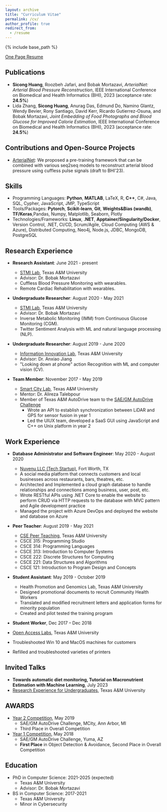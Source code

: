 ```yaml
---
layout: archive
title: "Curriculum Vitae"
permalink: /cv/
author_profile: true
redirect_from:
  - /resume
---
```


{% include base_path %}

[One Page Resume](../files/resume25July23.pdf)

## Publications

- **Sicong Huang**, Roozbeh Jafari, and Bobak Mortazavi, *ArterialNet: Arterial Blood Pressure Reconstruction*, IEEE International Conference on Biomedical and Health Informatics (BHI), 2023 (acceptance rate: **24.5%**)
- Lida Zhang, **Sicong Huang**, Anurag Das, Edmund Do, Namino Glantz, Wendy Bevier, Rony Santiago, David Kerr, Ricardo Gutierrez-Osuna, and Bobak Mortazavi, *Joint Embedding of Food Photographs and Blood Glucose for Improved Calorie Estimation*, IEEE International Conference on Biomedical and Health Informatics (BHI), 2023 (acceptance rate: **24.5%**)

## Contributions and Open-Source Projects

- [ArterialNet](https://github.com/stmilab/ArterialNet/): We proposed a pre-training framework that can be combined with various seq2seq models to reconstruct arterial blood pressure using cuffless pulse signals (draft to BHI'23).

## Skills

- Programming Languages: **Python**, **MATLAB**, LaTeX, R, **C++**, C#, Java, SQL, Cypher, JavaScript, JMP, TypeScript
- Tools/Packages: **Pytorch**, **Scikit-learn**, **Git**, **Weights&Bias (wandb)**, **TF/Keras**,Pandas, Numpy, Matplotlib, Seaborn, Plotly
- Technologies/Frameworks: **Linux**, **.NET**, **Apptainer/Singularity/Docker**, Version Control, .NET, CI/CD, Scrum/Agile,  Cloud Computing (AWS & Azure), Distributed Computing, Neo4j, Node.js, JDBC, MongoDB, PostgreSQL

## Research Experience

- **Research Assistant**: June 2021 - present
  - [STMI Lab](https://stmilab.github.io/), Texas A&M University
  - Advisor: Dr. Bobak Mortazavi
  - Cuffless Blood Pressure Monitoring with wearables.
  - Remote Cardiac Rehabilitation with wearables.

- **Undergraduate Researcher**: August 2020 - May 2021
  - [STMI Lab](https://stmilab.github.io/), Texas A&M University
  - Advisor: Dr. Bobak Mortazavi
  - Inverse Metabolic Monitoring (IMM) from Continuous Glucose Monitoring (CGM).
  - Twitter Sentiment Analysis with ML and natural language processing (NLP).

- **Undergraduate Researcher**: August 2019 - June 2020
  - [Information Innovation Lab](https://people.engr.tamu.edu/ajiang/index.html), Texas A&M University
  - Advisor: Dr. Anxiao Jiang
  - "Looking down at phone" action Recognition with ML and computer vision (CV).

- **Team Member**: November 2017 - May 2019
  - [Smart City Lab](http://smartct.tamu.edu/index.html), Texas A&M University
  - Mentor: Dr. Alireza Talebpour
  - Member of Texas A&M AutoDrive team to the [SAE/GM AutoDrive Challenge](https://autodrivechallenge.com/)
    - Wrote an API to establish synchronization between LiDAR and GPS for sensor fusion in year 1
    - Led the UIUX team, developed a SaaS GUI using JavaScript and C++ on Unix platform in year 2

## Work Experience

- **Database Administrator and Software Engineer**: May 2020 - August 2020
  - [Nuvenu LLC (Tech Startup)](https://www.bizapedia.com/tx/nuvenu-llc.html), Fort Worth, TX
  - A social media platform that connects customers and local businesses across restaurants, bars, theatres, etc.
  - Architected and Implemented a cloud graph database to handle relationships and connections among business, user, post, etc.
  - Wrote RESTful APIs using .NET Core to enable the website to perform CRUD via HTTP requests to the database with MVC pattern and Agile development practice
  - Managed the project with Azure DevOps and deployed the website and database on Azure

- **Peer Teacher**: August 2019 - May 2021
  - [CSE Peer Teaching](https://engineering.tamu.edu/cse/academics/peer-teachers/current-peer-teachers.html), Texas A&M University
  - CSCE 315: Programming Studio
  - CSCE 314: Programming Languages
  - CSCE 313: Introduction to Computer Systems
  - CSCE 222: Discrete Structures for Computing
  - CSCE 221: Data Structures and Algorithms
  - CSCE 121: Introduction to Program Design and Concepts

- **Student Assistant**: May 2019 - October 2019
  - Health Promotion and Genomics Lab, Texas A&M University
  - Designed promotional documents to recruit Community Health Workers
  - Translated and modified recruitment letters and application forms for minority population
  - Created and pilot tested the training program

- **Student Worker**, Dec 2017 – Dec 2018
- [Open Access Labs](https://oal.tamu.edu/About-Us/OAL-Staff), Texas A&M University
- Troubleshooted Win 10 and MacOS machines for customers
- Refilled and troubleshooted varieties of printers

## Invited Talks

- **Towards automatic diet monitoring, Tutorial on Macronutrient Estimation with Machine Learning**, July 2023
- [Research Experience for Undergraduates](https://engineering.tamu.edu/cse/research/reu/index.html), Texas A&M University

## AWARDS

- [Year 2 Competition](https://www.sae.org/attend/student-events/autodrive-challenge/results), May 2019
  - SAE/GM AutoDrive Challenge, MCity, Ann Arbor, MI
  - Third Place in Overall Competition
- [Year 1 Competition](https://www.sae.org/attend/student-events/autodrive-challenge/results), May 2018
  - SAE/GM AutoDrive Challenge, Yuma, AZ
  - **First Place** in Object Detection & Avoidance, Second Place in Overall Competition

## Education

- PhD in Computer Science: 2021-2025 (expected)
  - Texas A&M University
  - Advisor: Dr. Bobak Mortazavi
- BS in Computer Science: 2017-2021
  - Texas A&M University
  - Minor in Cybersecurity
